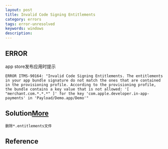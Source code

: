 ```yaml
---
layout: post
title: Invalid Code Signing Entitlements
category: errors
tags: error-unresolved
keywords: windows
description: 
---	
```



## ERROR

app store发布应用时提示

```
ERROR ITMS-90164: "Invalid Code Signing Entitlements. The entitlements in your app bundle signature do not match the ones that are contained in the provisioning profile. According to the provisioning profile, the bundle contains a key value that is not allowed: '[ "merchant.com.*.*.*" ]' for the key 'com.apple.developer.in-app-payments' in 'Payload/Demo.app/Demo'"
```


## Solution[More](http://my.oschina.net/u/1245365/blog/205770)

```
删除*.entitlements文件
```

## Reference